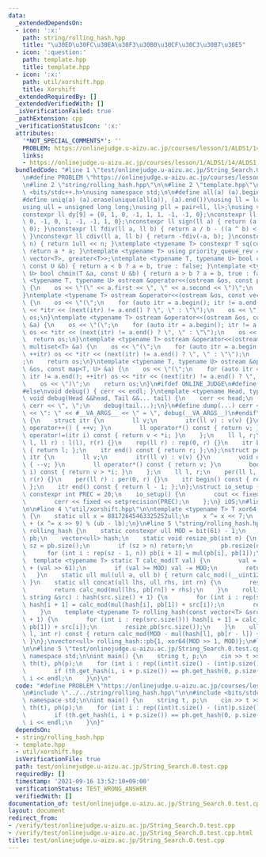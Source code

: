 ```yaml
---
data:
  _extendedDependsOn:
  - icon: ':x:'
    path: string/rolling_hash.hpp
    title: "\u30ED\u30FC\u30EA\u30F3\u30B0\u30CF\u30C3\u30B7\u30E5"
  - icon: ':question:'
    path: template.hpp
    title: template.hpp
  - icon: ':x:'
    path: util/xorshift.hpp
    title: Xorshift
  _extendedRequiredBy: []
  _extendedVerifiedWith: []
  _isVerificationFailed: true
  _pathExtension: cpp
  _verificationStatusIcon: ':x:'
  attributes:
    '*NOT_SPECIAL_COMMENTS*': ''
    PROBLEM: https://onlinejudge.u-aizu.ac.jp/courses/lesson/1/ALDS1/14/ALDS1_14_B
    links:
    - https://onlinejudge.u-aizu.ac.jp/courses/lesson/1/ALDS1/14/ALDS1_14_B
  bundledCode: "#line 1 \"test/onlinejudge.u-aizu.ac.jp/String_Search.0.test.cpp\"\
    \n#define PROBLEM \"https://onlinejudge.u-aizu.ac.jp/courses/lesson/1/ALDS1/14/ALDS1_14_B\"\
    \n#line 2 \"string/rolling_hash.hpp\"\n\n#line 2 \"template.hpp\"\n\n#include\
    \ <bits/stdc++.h>\nusing namespace std;\n\n#define all(a) (a).begin(), (a).end()\n\
    #define uniq(a) (a).erase(unique(all(a)), (a).end())\nusing ll = long long;\n\
    using ull = unsigned long long;\nusing pll = pair<ll, ll>;\nusing vll = vector<ll>;\n\
    constexpr ll dy[9] = {0, 1, 0, -1, 1, 1, -1, -1, 0};\nconstexpr ll dx[9] = {1,\
    \ 0, -1, 0, 1, -1, -1, 1, 0};\nconstexpr ll sign(ll a) { return (a > 0) - (a <\
    \ 0); }\nconstexpr ll fdiv(ll a, ll b) { return a / b - ((a ^ b) < 0 && a % b);\
    \ }\nconstexpr ll cdiv(ll a, ll b) { return -fdiv(-a, b); }\nconstexpr ull bit(int\
    \ n) { return 1ull << n; }\ntemplate <typename T> constexpr T sq(const T &a) {\
    \ return a * a; }\ntemplate <typename T> using priority_queue_rev = priority_queue<T,\
    \ vector<T>, greater<T>>;\ntemplate <typename T, typename U> bool chmax(T &a,\
    \ const U &b) { return a < b ? a = b, true : false; }\ntemplate <typename T, typename\
    \ U> bool chmin(T &a, const U &b) { return a > b ? a = b, true : false; }\ntemplate\
    \ <typename T, typename U> ostream &operator<<(ostream &os, const pair<T, U> &a)\
    \ {\n    os << \"(\" << a.first << \", \" << a.second << \")\";\n    return os;\n\
    }\ntemplate <typename T> ostream &operator<<(ostream &os, const vector<T> &a)\
    \ {\n    os << \"(\";\n    for (auto itr = a.begin(); itr != a.end(); ++itr) os\
    \ << *itr << (next(itr) != a.end() ? \", \" : \"\");\n    os << \")\";\n    return\
    \ os;\n}\ntemplate <typename T> ostream &operator<<(ostream &os, const set<T>\
    \ &a) {\n    os << \"(\";\n    for (auto itr = a.begin(); itr != a.end(); ++itr)\
    \ os << *itr << (next(itr) != a.end() ? \", \" : \"\");\n    os << \")\";\n  \
    \  return os;\n}\ntemplate <typename T> ostream &operator<<(ostream &os, const\
    \ multiset<T> &a) {\n    os << \"(\";\n    for (auto itr = a.begin(); itr != a.end();\
    \ ++itr) os << *itr << (next(itr) != a.end() ? \", \" : \"\");\n    os << \")\"\
    ;\n    return os;\n}\ntemplate <typename T, typename U> ostream &operator<<(ostream\
    \ &os, const map<T, U> &a) {\n    os << \"(\";\n    for (auto itr = a.begin();\
    \ itr != a.end(); ++itr) os << *itr << (next(itr) != a.end() ? \", \" : \"\");\n\
    \    os << \")\";\n    return os;\n}\n#ifdef ONLINE_JUDGE\n#define dump(...) (void(0))\n\
    #else\nvoid debug() { cerr << endl; }\ntemplate <typename Head, typename... Tail>\
    \ void debug(Head &&head, Tail &&... tail) {\n    cerr << head;\n    if (sizeof...(Tail))\
    \ cerr << \", \";\n    debug(tail...);\n}\n#define dump(...) cerr << __LINE__\
    \ << \": \" << #__VA_ARGS__ << \" = \", debug(__VA_ARGS__)\n#endif\nstruct rep\
    \ {\n    struct itr {\n        ll v;\n        itr(ll v) : v(v) {}\n        void\
    \ operator++() { ++v; }\n        ll operator*() const { return v; }\n        bool\
    \ operator!=(itr i) const { return v < *i; }\n    };\n    ll l, r;\n    rep(ll\
    \ l, ll r) : l(l), r(r) {}\n    rep(ll r) : rep(0, r) {}\n    itr begin() const\
    \ { return l; };\n    itr end() const { return r; };\n};\nstruct per {\n    struct\
    \ itr {\n        ll v;\n        itr(ll v) : v(v) {}\n        void operator++()\
    \ { --v; }\n        ll operator*() const { return v; }\n        bool operator!=(itr\
    \ i) const { return v > *i; }\n    };\n    ll l, r;\n    per(ll l, ll r) : l(l),\
    \ r(r) {}\n    per(ll r) : per(0, r) {}\n    itr begin() const { return r - 1;\
    \ };\n    itr end() const { return l - 1; };\n};\nstruct io_setup {\n    static\
    \ constexpr int PREC = 20;\n    io_setup() {\n        cout << fixed << setprecision(PREC);\n\
    \        cerr << fixed << setprecision(PREC);\n    };\n} iOS;\n#line 2 \"util/xorshift.hpp\"\
    \n\n#line 4 \"util/xorshift.hpp\"\n\ntemplate <typename T> T xor64(T lb, T ub)\
    \ {\n    static ull x = 88172645463325252ull;\n    x ^= x << 7;\n    return lb\
    \ + (x ^= x >> 9) % (ub - lb);\n}\n#line 5 \"string/rolling_hash.hpp\"\n\nstruct\
    \ rolling_hash {\n    static constexpr ull MOD = bit(61) - 1;\n    static vector<ull>\
    \ pb;\n    vector<ull> hash;\n    static void resize_pb(int n) {\n        int\
    \ sz = pb.size();\n        if (sz > n) return;\n        pb.resize(n + 1);\n  \
    \      for (int i : rep(sz - 1, n)) pb[i + 1] = mul(pb[i], pb[1]);\n    }\n  \
    \  template <typename T> static T calc_mod(T val) {\n        val = (val & MOD)\
    \ + (val >> 61);\n        if (val >= MOD) val -= MOD;\n        return val;\n \
    \   }\n    static ull mul(ull a, ull b) { return calc_mod((__uint128_t)a * b);\
    \ }\n    static ull concat(ull lhs, ull rhs, int rn) {\n        resize_pb(rn);\n\
    \        return calc_mod(mul(lhs, pb[rn]) + rhs);\n    }\n    rolling_hash(const\
    \ string &src) : hash(src.size() + 1) {\n        for (int i : rep(src.size()))\
    \ hash[i + 1] = calc_mod(mul(hash[i], pb[1]) + src[i]);\n        resize_pb(src.size());\n\
    \    }\n    template <typename T> rolling_hash(const vector<T> &src) : hash(src.size()\
    \ + 1) {\n        for (int i : rep(src.size())) hash[i + 1] = calc_mod(mul(hash[i],\
    \ pb[1]) + src[i]);\n        resize_pb(src.size());\n    }\n    ull get_hash(int\
    \ l, int r) const { return calc_mod(MOD - mul(hash[l], pb[r - l]) + hash[r]);\
    \ }\n};\nvector<ull> rolling_hash::pb{1, xor64(MOD >> 1, MOD)};\n#line 3 \"test/onlinejudge.u-aizu.ac.jp/String_Search.0.test.cpp\"\
    \n\n#line 5 \"test/onlinejudge.u-aizu.ac.jp/String_Search.0.test.cpp\"\nusing\
    \ namespace std;\n\nint main() {\n    string t, p;\n    cin >> t >> p;\n    rolling_hash\
    \ th(t), ph(p);\n    for (int i : rep((int)t.size() - (int)p.size() + 1)) {\n\
    \        if (th.get_hash(i, i + p.size()) == ph.get_hash(0, p.size())) cout <<\
    \ i << endl;\n    }\n}\n"
  code: "#define PROBLEM \"https://onlinejudge.u-aizu.ac.jp/courses/lesson/1/ALDS1/14/ALDS1_14_B\"\
    \n#include \"../../string/rolling_hash.hpp\"\n\n#include <bits/stdc++.h>\nusing\
    \ namespace std;\n\nint main() {\n    string t, p;\n    cin >> t >> p;\n    rolling_hash\
    \ th(t), ph(p);\n    for (int i : rep((int)t.size() - (int)p.size() + 1)) {\n\
    \        if (th.get_hash(i, i + p.size()) == ph.get_hash(0, p.size())) cout <<\
    \ i << endl;\n    }\n}"
  dependsOn:
  - string/rolling_hash.hpp
  - template.hpp
  - util/xorshift.hpp
  isVerificationFile: true
  path: test/onlinejudge.u-aizu.ac.jp/String_Search.0.test.cpp
  requiredBy: []
  timestamp: '2021-09-16 13:52:10+09:00'
  verificationStatus: TEST_WRONG_ANSWER
  verifiedWith: []
documentation_of: test/onlinejudge.u-aizu.ac.jp/String_Search.0.test.cpp
layout: document
redirect_from:
- /verify/test/onlinejudge.u-aizu.ac.jp/String_Search.0.test.cpp
- /verify/test/onlinejudge.u-aizu.ac.jp/String_Search.0.test.cpp.html
title: test/onlinejudge.u-aizu.ac.jp/String_Search.0.test.cpp
---
```

